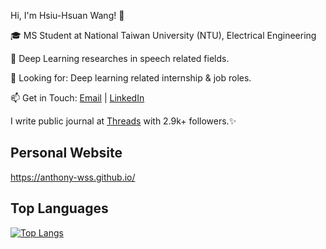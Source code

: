 Hi, I'm Hsiu-Hsuan Wang! 👋

🎓 MS Student at National Taiwan University (NTU), Electrical Engineering

🤖 Deep Learning researches in speech related fields.

👀 Looking for: Deep learning related internship & job roles.

📫 Get in Touch: [Email](mailto:r13921059@ntu.edu.tw) | [LinkedIn](https://www.linkedin.com/in/anthony-wss/)

I write public journal at [Threads](https://www.threads.net/@tony.ai.engineer) with 2.9k+ followers.✨

## Personal Website

https://anthony-wss.github.io/

## Top Languages
[![Top Langs](https://github-readme-stats.vercel.app/api/top-langs/?username=anthony-wss&layout=compact)](https://github.com/anuraghazra/github-readme-stats)

